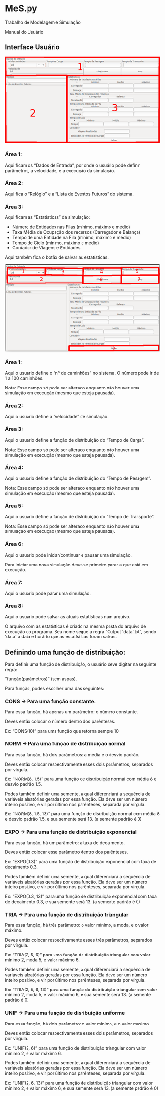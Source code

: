 # MeS.py

Trabalho de Modelagem e Simulação

Manual do Usuário

## Interface Usuário

<img src=misc/overall.png>

### Área 1:

Aqui ficam os “Dados de Entrada”, por onde o usuário pode definir parâmetros, a velocidade, e a execução da simulação.

### Área 2:

Aqui fica o “Relógio” e a “Lista de Eventos Futuros” do sistema.

### Área 3:

Aqui ficam as “Estatísticas” da simulação:
* Número de Entidades nas Filas (mínimo, máximo e médio)
* Taxa Média de Ocupação dos recursos (Carregador e Balança)
* Tempo de uma Entidade na Fila (mínimo, máximo e médio)
* Tempo de Ciclo (mínimo, máximo e médio)
* Contador de Viagens e Entidades

Aqui também fica o botão de salvar as estatísticas.

<img src=misc/inputs.png>

### Área 1:

Aqui o usuário define o “nº de caminhões” no sistema. O número pode ir de 1 a 100 caminhões.

Nota: Esse campo só pode ser alterado enquanto não houver uma simulação em execução (mesmo que esteja pausada).

### Área 2:

Aqui o usuário define a “velocidade” de simulação.

### Área 3:

Aqui o usuário define a função de distribuição do “Tempo de Carga”.

Nota: Esse campo só pode ser alterado enquanto não houver uma simulação em execução (mesmo que esteja pausada).

### Área 4:

Aqui o usuário define a função de distribuição do “Tempo de Pesagem”.

Nota: Esse campo só pode ser alterado enquanto não houver uma simulação em execução (mesmo que esteja pausada).

### Área 5:

Aqui o usuário define a função de distribuição do “Tempo de Transporte”.

Nota: Esse campo só pode ser alterado enquanto não houver uma simulação em execução (mesmo que esteja pausada).

### Área 6:

Aqui o usuário pode iniciar/continuar e pausar uma simulação.

Para iniciar uma nova simulação deve-se primeiro parar a que está em execução.

### Área 7:

Aqui o usuário pode parar uma simulação.

### Área 8:

Aqui o usuário pode salvar as atuais estatísticas num arquivo.

O arquivo com as estatísticas é criado na mesma pasta do arquivo de execução do programa. Seu nome segue a regra “Output 'data'.txt”, sendo 'data' a data e horário que as estatísticas foram salvas.

## Definindo uma função de distribuição:

Para definir uma função de distribuição, o usuário deve digitar na seguinte regra:

“função(parâmetros)” (sem aspas).

Para função, podes escolher uma das seguintes:

### CONS → Para uma função constante.

Para essa função, há apenas um parâmetro: o número constante.

Deves então colocar o número dentro dos parênteses.

Ex: “CONS(10)” para uma função que retorna sempre 10

### NORM → Para uma função de distribuição normal

Para essa função, há dois parâmetros: a média e o desvio padrão.

Deves então colocar respectivamente esses dois parâmetros, separados por vírgula.

Ex: “NORM(8, 1.5)” para uma função de distribuição normal com média 8 e desvio padrão 1.5.

Podes também definir uma semente, a qual diferenciará a sequência de variáveis aleatórias geradas por essa função. Ela deve ser um número inteiro positivo, e vir por último nos parênteses, separada por vírgula.

Ex: “NORM(8, 1.5, 13)” para uma função de distribuição normal com média 8 e desvio padrão 1.5, e sua semente será 13. (a semente padrão é 0)

### EXPO → Para uma função de distribuição exponencial

Para essa função, há um parâmetro: a taxa de decaimento.

Deves então colocar esse parâmetro dentro dos parênteses.

Ex: “EXPO(0.3)” para uma função de distribuição exponencial com taxa de decaimento 0.3.

Podes também definir uma semente, a qual diferenciará a sequência de variáveis aleatórias geradas por essa função. Ela deve ser um número inteiro positivo, e vir por último nos parênteses, separada por vírgula.

Ex: “EXPO(0.3, 13)” para uma função de distribuição exponencial com taxa de decaimento 0.3, e sua semente será 13. (a semente padrão é 0)

### TRIA → Para uma função de distribuição triangular

Para essa função, há três parâmetro: o valor mínimo, a moda, e o valor máximo.

Deves então colocar respectivamente esses três parâmetros, separados por vírgula.

Ex: “TRIA(2, 5, 6)” para uma função de distribuição triangular com valor mínimo 2, moda 5, e valor máximo 6.

Podes também definir uma semente, a qual diferenciará a sequência de variáveis aleatórias geradas por essa função. Ela deve ser um número inteiro positivo, e vir por último nos parênteses, separada por vírgula.

Ex: “TRIA(2, 5, 6, 13)” para uma função de distribuição triangular com valor mínimo 2, moda 5, e valor máximo 6, e sua semente será 13. (a semente padrão é 0)

### UNIF → Para uma função de disribuição uniforme

Para essa função, há dois parâmetro: o valor mínimo, e o valor máximo.

Deves então colocar respectivamente esses dois parâmetros, separados por vírgula.

Ex: “UNIF(2, 6)” para uma função de distribuição triangular com valor mínimo 2, e valor máximo 6.

Podes também definir uma semente, a qual diferenciará a sequência de variáveis aleatórias geradas por essa função. Ela deve ser um número inteiro positivo, e vir por último nos parênteses, separada por vírgula.

Ex: “UNIF(2, 6, 13)” para uma função de distribuição triangular com valor mínimo 2, e valor máximo 6, e sua semente será 13. (a semente padrão é 0)
